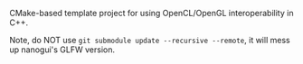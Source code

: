 CMake-based template project for using OpenCL/OpenGL interoperability in C++.

Note, do NOT use `git submodule update --recursive --remote`, it will mess up nanogui's GLFW version.